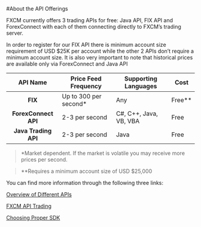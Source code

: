 #About the API Offerings

FXCM currently offers 3 trading APIs for free:  Java API, FIX API and ForexConnect with each of them connecting directly to FXCM’s trading server.
 
In order to register for our FIX API there is minimum account size requirement of USD $25K per account while the other 2 APIs don’t require a minimum account size. It is also very important to note that historical prices are available only via ForexConnect and Java API

|API Name|Price Feed Frequency|Supporting Languages|Cost|
|:---:|---|---|---|
|**FIX**|Up to 300 per second*|Any|Free**|
|**ForexConnect API**|2-3 per second|C#, C++, Java, VB, VBA|Free|
|**Java Trading API**|2-3 per second|Java|Free|


>*Market dependent. If the market is volatile you may receive more prices per second.

>**Requires a minimum account size of USD $25,000


You can find more information through the following three links:

[Overview of Different APIs](https://www.fxcm.com/uk/services/forex-programming/api-programming-interfaces/)

[FXCM API Trading](https://www.fxcm.com/services/api-trading/)

[Choosing Proper SDK](http://fxcodebase.com/wiki/index.php/Choosing_Proper_SDK)
